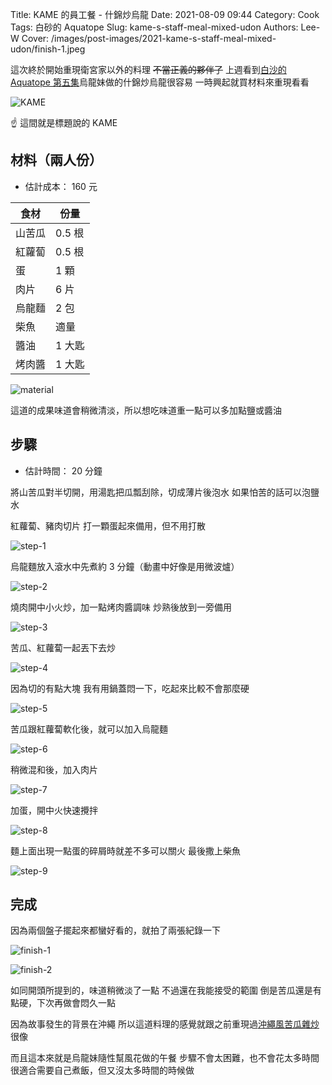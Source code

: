 Title: KAME 的員工餐 - 什錦炒烏龍
Date: 2021-08-09 09:44
Category: Cook
Tags: 白砂的 Aquatope
Slug: kame-s-staff-meal-mixed-udon
Authors: Lee-W
Cover: /images/post-images/2021-kame-s-staff-meal-mixed-udon/finish-1.jpeg

這次終於開始重現衛宮家以外的料理 ~~不當正義的夥伴了~~
上週看到[白沙的 Aquatope 第五集](https://ani.gamer.com.tw/animeVideo.php?sn=23666)烏龍妹做的什錦炒烏龍很容易
一時興起就買材料來重現看看

<!--more-->

![KAME]({static}/images/post-images/2021-kame-s-staff-meal-mixed-udon/KAME.png)

☝️ 這間就是標題說的 KAME

## 材料（兩人份）
* 估計成本： 160 元

| 食材 | 份量 |
| --- | --- |
| 山苦瓜 | 0.5 根 |
| 紅蘿蔔  | 0.5 根 |
| 蛋 | 1 顆 |
| 肉片 | 6 片 |
| 烏龍麵 | 2 包 |
| 柴魚 | 適量 |
| 醬油 | 1 大匙 |
| 烤肉醬 | 1 大匙 |

![material]({static}/images/post-images/2021-kame-s-staff-meal-mixed-udon/material.jpeg)

這道的成果味道會稍微清淡，所以想吃味道重一點可以多加點鹽或醬油

## 步驟
* 估計時間： 20 分鐘

將山苦瓜對半切開，用湯匙把瓜瓢刮除，切成薄片後泡水
如果怕苦的話可以泡鹽水

紅蘿蔔、豬肉切片
打一顆蛋起來備用，但不用打散

![step-1]({static}/images/post-images/2021-kame-s-staff-meal-mixed-udon/step-1.jpeg)

烏龍麵放入滾水中先煮約 3 分鐘（動畫中好像是用微波爐）

![step-2]({static}/images/post-images/2021-kame-s-staff-meal-mixed-udon/step-2.jpeg)

燒肉開中小火炒，加一點烤肉醬調味
炒熟後放到一旁備用

![step-3]({static}/images/post-images/2021-kame-s-staff-meal-mixed-udon/step-3.jpeg)

苦瓜、紅蘿蔔一起丟下去炒

![step-4]({static}/images/post-images/2021-kame-s-staff-meal-mixed-udon/step-4.jpeg)

因為切的有點大塊
我有用鍋蓋悶一下，吃起來比較不會那麼硬

![step-5]({static}/images/post-images/2021-kame-s-staff-meal-mixed-udon/step-5.jpeg)

苦瓜跟紅蘿蔔軟化後，就可以加入烏龍麵

![step-6]({static}/images/post-images/2021-kame-s-staff-meal-mixed-udon/step-6.jpeg)

稍微混和後，加入肉片

![step-7]({static}/images/post-images/2021-kame-s-staff-meal-mixed-udon/step-7.jpeg)

加蛋，開中火快速攪拌

![step-8]({static}/images/post-images/2021-kame-s-staff-meal-mixed-udon/step-8.jpeg)

麵上面出現一點蛋的碎屑時就差不多可以關火
最後撒上柴魚

![step-9]({static}/images/post-images/2021-kame-s-staff-meal-mixed-udon/step-9.jpeg)

## 完成
因為兩個盤子擺起來都蠻好看的，就拍了兩張紀錄一下


![finish-1]({static}/images/post-images/2021-kame-s-staff-meal-mixed-udon/finish-1.jpeg)

![finish-2]({static}/images/post-images/2021-kame-s-staff-meal-mixed-udon/finish-2.jpeg)

如同開頭所提到的，味道稍微淡了一點
不過還在我能接受的範圍
倒是苦瓜還是有點硬，下次再做會悶久一點

因為故事發生的背景在沖繩
所以這道料理的感覺就跟之前重現過[沖繩風苦瓜雜炒]({filename}/posts/cook/2021/10-okinawa-style-bitter-gourd.md) 很像

而且這本來就是烏龍妹隨性幫風花做的午餐
步驟不會太困難，也不會花太多時間
很適合需要自己煮飯，但又沒太多時間的時候做
